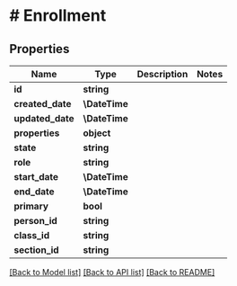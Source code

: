 # # Enrollment

## Properties

Name | Type | Description | Notes
------------ | ------------- | ------------- | -------------
**id** | **string** |  |
**created_date** | **\DateTime** |  |
**updated_date** | **\DateTime** |  |
**properties** | **object** |  |
**state** | **string** |  |
**role** | **string** |  |
**start_date** | **\DateTime** |  |
**end_date** | **\DateTime** |  |
**primary** | **bool** |  |
**person_id** | **string** |  |
**class_id** | **string** |  |
**section_id** | **string** |  |

[[Back to Model list]](../../README.md#models) [[Back to API list]](../../README.md#endpoints) [[Back to README]](../../README.md)
